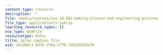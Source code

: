 ```yaml
---
content_type: resource
description: ''
file: /media/courses/res-10-001-making-science-and-engineering-pictures-a-practical-guide-to-presenting-your-work-spring-2016/1dcdb8c16d7b258acf76f46189385e39_h1GtR8xJraw.srt
file_type: application/x-subrip
learning_resource_types: []
ocw_type: OCWFile
resourcetype: Other
title: 3play caption file
uid: 1dcdb8c1-6d7b-258a-cf76-f46189385e39
---
```

